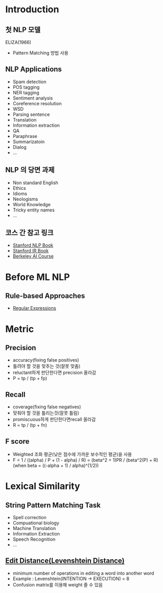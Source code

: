 # Introduction

## 첫 NLP 모델
ELIZA(1966)
- Pattern Matching 방법 사용

## NLP Applications
- Spam detection
- POS tagging
- NER tagging
- Sentiment analysis
- Coreference resolution
- WSD
- Parsing sentence
- Translation
- Information extraction
- QA
- Paraphrase
- Summarizatoin
- Dialog
- ...

## NLP 의 당면 과제
- Non standard English
- Ethics
- Idioms
- Neologisms
- World Knowledge
- Tricky entity names
- ...

## 코스 간 참고 링크
- [Stanford NLP Book](https://nlp.stanford.edu/fsnlp/promo/)
- [Stanford IR Book](https://nlp.stanford.edu/IR-book/)
- [Berkeley AI Course](http://ai.berkeley.edu/home.html)

# Before ML NLP

## Rule-based Approaches
- [Regular Expressions](https://en.wikipedia.org/wiki/Regular_expression)

# Metric

## Precision
- accuracy(fixing false positives)
- 틀려야 할 것을 맞추는 것(잘못 맞춤)
- reluctant하게 판단한다면 precision 올라감
- P = tp / (tp + fp)

## Recall
- coverage(fixing false negatives)
- 맞춰야 할 것을 틀리는것(잘못 틀림)
- promiscuous하게 판단한다면recall 올라감
-  R = tp / (tp + fn)

## F score
- Weighted 조화 평균(낮은 점수에 가까운 보수적인 평균)을 사용
- F = 1 / ((alpha) / P + (1 - alpha) / R) = (beta^2 + 1)PR / (beta^2(P) + R) (when beta = ((-alpha + 1) / alpha)^(1/2))

# Lexical Similarity

## String Pattern Matching Task
- Spell correction
- Compuational biology
- Machine Translation
- Information Extraction
- Speech Recognition
- ...

## [Edit Distance(Levenshtein Distance)](https://lovit.github.io/nlp/2018/08/28/levenshtein_hangle/)
- minimum number of operations in editing a word into another word
- Example : Levenshtein(INTENTION -> EXECUTION) = 8
- Confusion matrix를 이용해 weight 줄 수 있음
